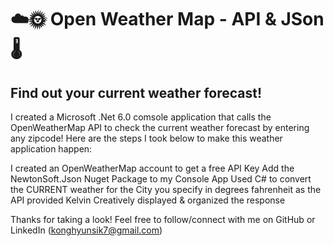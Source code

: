 <h1>☁️🌞 Open Weather Map - API & JSon 🌡️</h1>
<h2>Find out your current weather forecast!</h2>
I created a Microsoft .Net 6.0 comsole application that calls the OpenWeatherMap API to check the current weather forecast by entering any zipcode! Here are the steps I took below to make this weather application happen:

I created an OpenWeatherMap account to get a free API Key
Add the NewtonSoft.Json Nuget Package to my Console App
Used C# to convert the CURRENT weather for the City you specify in degrees fahrenheit as the API provided Kelvin
Creatively displayed & organized the response

Thanks for taking a look! Feel free to follow/connect with me on GitHub or LinkedIn (konghyunsik7@gmail.com)
